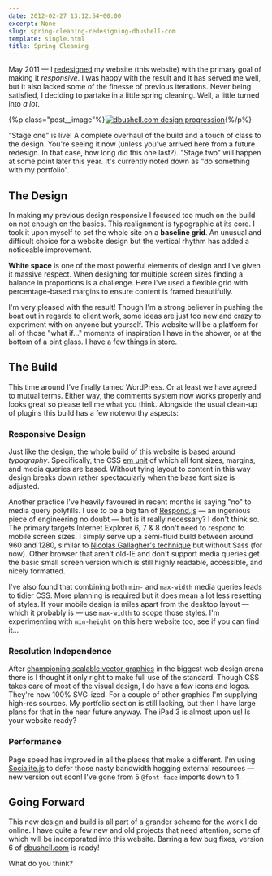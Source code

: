 ```yaml
---
date: 2012-02-27 13:12:54+00:00
excerpt: None
slug: spring-cleaning-redesigning-dbushell-com
template: single.html
title: Spring Cleaning
---
```


May 2011 — I [redesigned](http://dbushell.com/2011/05/25/designing-a-new-me/) my website (this website) with the primary goal of making it _responsive_. I was happy with the result and it has served me well, but it also lacked some of the finesse of previous iterations. Never being satisfied, I deciding to partake in a little spring cleaning. Well, a little turned into _a lot_.

{%p class="post__image"%}[![dbushell.com design progression](http://dbushell.com/wp-content/uploads/2012/02/website-progression.png)](http://dbushell.com/wp-content/uploads/2012/02/website-progression.png){%/p%}

"Stage one" is live! A complete overhaul of the build and a touch of class to the design. You're seeing it now (unless you've arrived here from a future redesign. In that case, how long did this one last?). "Stage two" will happen at some point later this year. It's currently noted down as "do something with my portfolio".


## The Design


In making my previous design responsive I focused too much on the build on not enough on the basics. This realignment is typographic at its core. I took it upon myself to set the whole site on a **baseline grid**. An unusual and difficult choice for a website design but the vertical rhythm has added a noticeable improvement.

**White space** is one of the most powerful elements of design and I've given it massive respect. When designing for multiple screen sizes finding a balance in proportions is a challenge. Here I've used a flexible grid with percentage-based margins to ensure content is framed beautifully.

I'm very pleased with the result! Though I'm a strong believer in pushing the boat out in regards to client work, some ideas are just too new and crazy to experiment with on anyone but yourself. This website will be a platform for all of those "what if..." moments of inspiration I have in the shower, or at the bottom of a pint glass. I have a few things in store.


## The Build


This time around I've finally tamed WordPress. Or at least we have agreed to mutual terms. Either way, the comments system now works properly and looks great so please tell me what you think. Alongside the usual clean-up of plugins this build has a few noteworthy aspects:


### Responsive Design


Just like the design, the whole build of this website is based around _typography_. Specifically, the CSS [em unit](http://www.w3.org/TR/css3-values/#font-relative-lengths) of which all font sizes, margins, and media queries are based. Without tying layout to content in this way design breaks down rather spectacularly when the base font size is adjusted.

Another practice I've heavily favoured in recent months is saying "no" to media query polyfills. I use to be a big fan of [Respond.js](https://github.com/scottjehl/Respond) — an ingenious piece of engineering no doubt — but is it really necessary? I don't think so. The primary targets Internet Explorer 6, 7 & 8 don't need to respond to mobile screen sizes. I simply serve up a semi-fluid build between around 960 and 1280, similar to [Nicolas Gallagher's technique](http://nicolasgallagher.com/mobile-first-css-sass-and-ie/) but without Sass (for now). Other browser that aren't old-IE and don't support media queries get the basic small screen version which is still highly readable, accessible, and nicely formatted.

I've also found that combining both `min-` and `max-width` media queries leads to tidier CSS. More planning is required but it does mean a lot less resetting of styles. If your mobile design is miles apart from the desktop layout — which it probably is — use `max-width` to scope those styles. I'm experimenting with `min-height` on this here website too, see if you can find it...


### Resolution Independence


After [championing scalable vector graphics](http://coding.smashingmagazine.com/2012/01/16/resolution-independence-with-svg/) in the biggest web design arena there is I thought it only right to make full use of the standard. Though CSS takes care of most of the visual design, I do have a few icons and logos. They're now 100% SVG-ized. For a couple of other graphics I'm supplying high-res sources. My portfolio section is still lacking, but then I have large plans for that in the near future anyway. The iPad 3 is almost upon us! Is your website ready?


### Performance


Page speed has improved in all the places that make a different. I'm using [Socialite.js](http://socialitejs.com) to defer those nasty bandwidth hogging external resources — new version out soon! I've gone from 5 `@font-face` imports down to 1.


## Going Forward


This new design and build is all part of a grander scheme for the work I do online. I have quite a few new and old projects that need attention, some of which will be incorporated into this website. Barring a few bug fixes, version 6 of [dbushell.com](http://dbushell.com) is ready!

What do you think?

